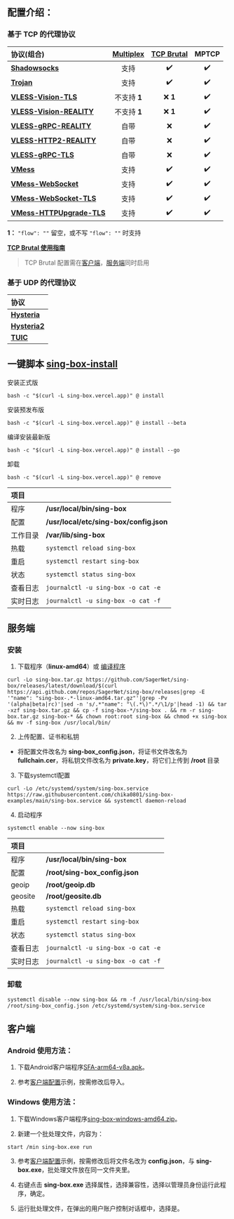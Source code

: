 ## **配置介绍：** 

### 基于 TCP 的代理协议

| 协议(组合) | [Multiplex](https://sing-box.sagernet.org/configuration/shared/multiplex/) | [TCP Brutal](https://sing-box.sagernet.org/configuration/shared/tcp-brutal/) | MPTCP |
| :--- | :---: | :---: | :---: |
| [**Shadowsocks**](Shadowsocks) | 支持 | :heavy_check_mark: | :heavy_check_mark: |
| [**Trojan**](Trojan) | 支持 | :heavy_check_mark: | :heavy_check_mark: |
| [**VLESS-Vision-TLS**](VLESS-Vision-TLS) | 不支持 **1** | :x: **1** | :heavy_check_mark: |
| [**VLESS-Vision-REALITY**](VLESS-Vision-REALITY) | 不支持 **1** | :x: **1** | :heavy_check_mark: |
| [**VLESS-gRPC-REALITY**](VLESS-gRPC-REALITY) | 自带 | :x: | :heavy_check_mark: |
| [**VLESS-HTTP2-REALITY**](VLESS-HTTP2-REALITY) | 自带 | :x: | :heavy_check_mark: |
| [**VLESS-gRPC-TLS**](VLESS-gRPC-TLS) | 自带 | :x: | :heavy_check_mark: |
| [**VMess**](VMess) | 支持 | :heavy_check_mark: | :heavy_check_mark: |
| [**VMess-WebSocket**](VMess-WebSocket) | 支持 | :heavy_check_mark: | :heavy_check_mark: |
| [**VMess-WebSocket-TLS**](VMess-WebSocket-TLS) | 支持 | :heavy_check_mark: | :heavy_check_mark: |
| [**VMess-HTTPUpgrade-TLS**](VMess-HTTPUpgrade-TLS) | 支持 | :heavy_check_mark: | :heavy_check_mark: |

**1：** `"flow": ""` 留空，或不写 `"flow": ""` 时支持

[**TCP Brutal 使用指南**](TCP_Brutal#readme)

> TCP Brutal 配置需在[客户端](TCP_Brutal/config_client.json#L24-L35)，[服务端](TCP_Brutal/config_server.json#L17-L25)同时启用

### 基于 UDP 的代理协议

| 协议 |
| :--- |
| [**Hysteria**](Hysteria) |
| [**Hysteria2**](Hysteria2) |
| [**TUIC**](TUIC) |

## 一键脚本 [sing-box-install](https://github.com/chise0713/sing-box-install) 

安装正式版

```
bash -c "$(curl -L sing-box.vercel.app)" @ install
```

安装预发布版

```
bash -c "$(curl -L sing-box.vercel.app)" @ install --beta
```

编译安装最新版

```
bash -c "$(curl -L sing-box.vercel.app)" @ install --go
```

卸载

```
bash -c "$(curl -L sing-box.vercel.app)" @ remove
```

| 项目 | |
| :--- | :--- |
| 程序 | **/usr/local/bin/sing-box** |
| 配置 | **/usr/local/etc/sing-box/config.json** |
| 工作目录 | **/var/lib/sing-box** |
| 热载 | `systemctl reload sing-box` |
| 重启 | `systemctl restart sing-box` |
| 状态 | `systemctl status sing-box` |
| 查看日志 | `journalctl -u sing-box -o cat -e` |
| 实时日志 | `journalctl -u sing-box -o cat -f` |

## 服务端

### 安装

1. 下载程序（**linux-amd64**）或 [编译程序](compile_sing-box.md)

```
curl -Lo sing-box.tar.gz https://github.com/SagerNet/sing-box/releases/latest/download/$(curl https://api.github.com/repos/SagerNet/sing-box/releases|grep -E '"name": "sing-box-.*-linux-amd64.tar.gz"'|grep -Pv '(alpha|beta|rc)'|sed -n 's/.*"name": "\(.*\)".*/\1/p'|head -1) && tar -xzf sing-box.tar.gz && cp -f sing-box-*/sing-box . && rm -r sing-box.tar.gz sing-box-* && chown root:root sing-box && chmod +x sing-box && mv -f sing-box /usr/local/bin/
```

2. 上传配置、证书和私钥

- 将配置文件改名为 **sing-box_config.json**，将证书文件改名为 **fullchain.cer**，将私钥文件改名为 **private.key**，将它们上传到 **/root** 目录

3. 下载systemctl配置

```
curl -Lo /etc/systemd/system/sing-box.service https://raw.githubusercontent.com/chika0801/sing-box-examples/main/sing-box.service && systemctl daemon-reload
```

4. 启动程序

```
systemctl enable --now sing-box
```

| 项目 | |
| :--- | :--- |
| 程序 | **/usr/local/bin/sing-box** |
| 配置 | **/root/sing-box_config.json** |
| geoip | **/root/geoip.db** |
| geosite | **/root/geosite.db** |
| 热载 | `systemctl reload sing-box` |
| 重启 | `systemctl restart sing-box` |
| 状态 | `systemctl status sing-box` |
| 查看日志 | `journalctl -u sing-box -o cat -e` |
| 实时日志 | `journalctl -u sing-box -o cat -f` |

### 卸载

```
systemctl disable --now sing-box && rm -f /usr/local/bin/sing-box /root/sing-box_config.json /etc/systemd/system/sing-box.service
```

## 客户端

### Android 使用方法：

1. 下载Android客户端程序[SFA-arm64-v8a.apk](https://github.com/SagerNet/sing-box/releases)。

2. 参考[客户端配置](Tun/config_client_android.json)示例，按需修改后导入。

### Windows 使用方法：

1. 下载Windows客户端程序[sing-box-windows-amd64.zip](https://github.com/SagerNet/sing-box/releases)。

2. 新建一个批处理文件，内容为：

```
start /min sing-box.exe run
```

3. 参考[客户端配置](Tun/config_client_windows.json)示例，按需修改后将文件名改为 **config.json**，与 **sing-box.exe**，批处理文件放在同一文件夹里。

4. 右键点击 **sing-box.exe** 选择属性，选择兼容性，选择以管理员身份运行此程序，确定。

5. 运行批处理文件，在弹出的用户账户控制对话框中，选择是。
